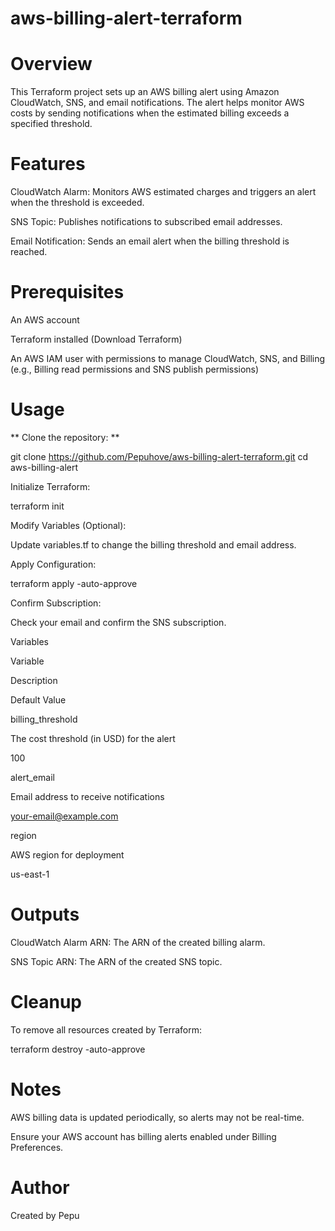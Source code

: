 # aws-billing-alert-terraform
# Overview

This Terraform project sets up an AWS billing alert using Amazon CloudWatch, SNS, and email notifications. The alert helps monitor AWS costs by sending notifications when the estimated billing exceeds a specified threshold.

# Features

CloudWatch Alarm: Monitors AWS estimated charges and triggers an alert when the threshold is exceeded.

SNS Topic: Publishes notifications to subscribed email addresses.

Email Notification: Sends an email alert when the billing threshold is reached.

# Prerequisites

An AWS account

Terraform installed (Download Terraform)

An AWS IAM user with permissions to manage CloudWatch, SNS, and Billing (e.g., Billing read permissions and SNS publish permissions)

# Usage

** Clone the repository: **

git clone https://github.com/Pepuhove/aws-billing-alert-terraform.git
cd aws-billing-alert

Initialize Terraform:

terraform init

Modify Variables (Optional):

Update variables.tf to change the billing threshold and email address.

Apply Configuration:

terraform apply -auto-approve

Confirm Subscription:

Check your email and confirm the SNS subscription.

Variables

Variable

Description

Default Value

billing_threshold

The cost threshold (in USD) for the alert

100

alert_email

Email address to receive notifications

your-email@example.com

region

AWS region for deployment

us-east-1

# Outputs

CloudWatch Alarm ARN: The ARN of the created billing alarm.

SNS Topic ARN: The ARN of the created SNS topic.

# Cleanup

To remove all resources created by Terraform:

terraform destroy -auto-approve

# Notes

AWS billing data is updated periodically, so alerts may not be real-time.

Ensure your AWS account has billing alerts enabled under Billing Preferences.

# Author

Created by Pepu

